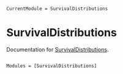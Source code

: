 ```@meta
CurrentModule = SurvivalDistributions
```

# SurvivalDistributions

Documentation for [SurvivalDistributions](https://github.com/lrnv/SurvivalDistributions.jl).

```@index
```

```@autodocs
Modules = [SurvivalDistributions]
```
